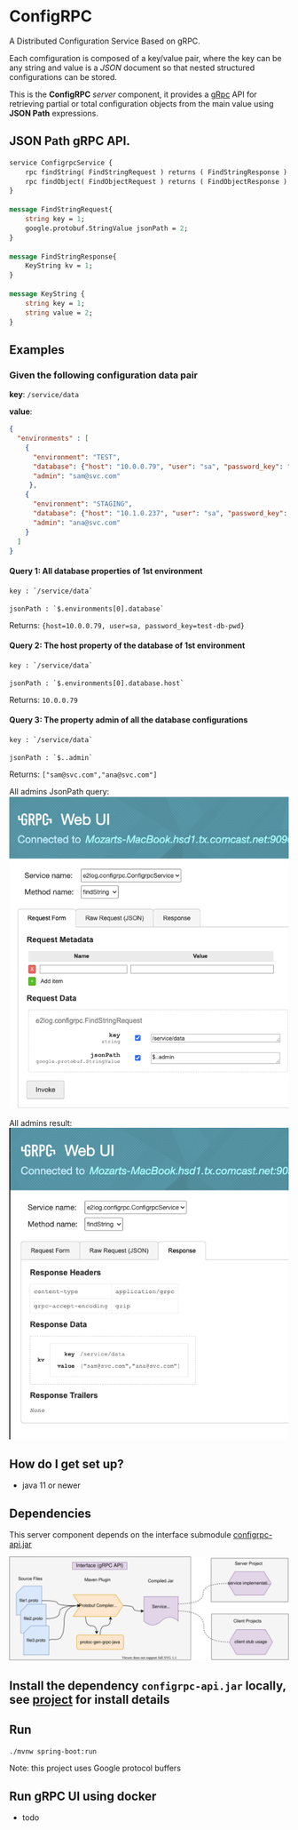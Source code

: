 # ConfigRPC
A Distributed Configuration Service Based on gRPC. 

Each comfiguration is composed of a key/value pair, where the key can be any string and value is a *JSON* document so that nested structured configurations can be stored.

This is the **ConfigRPC** *server* component, it provides a [gRpc](https://grpc.io/docs/guides/) API for retrieving partial or total configuration objects from the main value using **JSON Path** expressions.

## JSON Path gRPC API.

```protobuf
service ConfigrpcService {
    rpc findString( FindStringRequest ) returns ( FindStringResponse ) {}
    rpc findObject( FindObjectRequest ) returns ( FindObjectResponse ) {}
}

message FindStringRequest{
    string key = 1;
    google.protobuf.StringValue jsonPath = 2;
}

message FindStringResponse{
    KeyString kv = 1;
}

message KeyString {
    string key = 1;
    string value = 2;
}

```

## Examples

### Given the following configuration data pair

**key**: `/service/data`

**value**:
```json
{
  "environments" : [
    {
      "environment": "TEST", 
      "database": {"host": "10.0.0.79", "user": "sa", "password_key": "test-db-pwd"}, 
      "admin": "sam@svc.com"
     },
    {
      "environment": "STAGING",
      "database": {"host": "10.1.0.237", "user": "sa", "password_key": "staging-db-pwd"},
      "admin": "ana@svc.com"
    }
  ]
}
```
#### Query 1: All database properties of 1st environment

    key : `/service/data` 

    jsonPath : `$.environments[0].database`
    
  Returns:
 `{host=10.0.0.79, user=sa, password_key=test-db-pwd}`

#### Query 2: The host property of the database of 1st environment 

    key : `/service/data` 
   
    jsonPath : `$.environments[0].database.host`
    
  Returns:
 `10.0.0.79`
 
 #### Query 3: The property admin of all the database configurations

    key : `/service/data` 
   
    jsonPath : `$..admin`
    
  Returns:
 `["sam@svc.com","ana@svc.com"]`

All admins JsonPath query:   
![GRPC-UI All Admins Query](all-admins-grpc-ui-query.png) 
  
  
All admins result:  
![GRPC-UI All Admins Result](all-admins-grpc-ui-result.png) 



## How do I get set up? ###
 
- java 11 or newer 

## Dependencies
This server component depends on the interface submodule [configrpc-api.jar](https://github.com/e2log/configrpc-api)  

![Architecture](grpc-interface.svg)

## Install the dependency `configrpc-api.jar` locally, see [project](https://github.com/e2log/configrpc-api) for install details 


## Run
`./mvnw spring-boot:run`

Note: this project uses Google protocol buffers

## Run gRPC UI using docker

- todo

